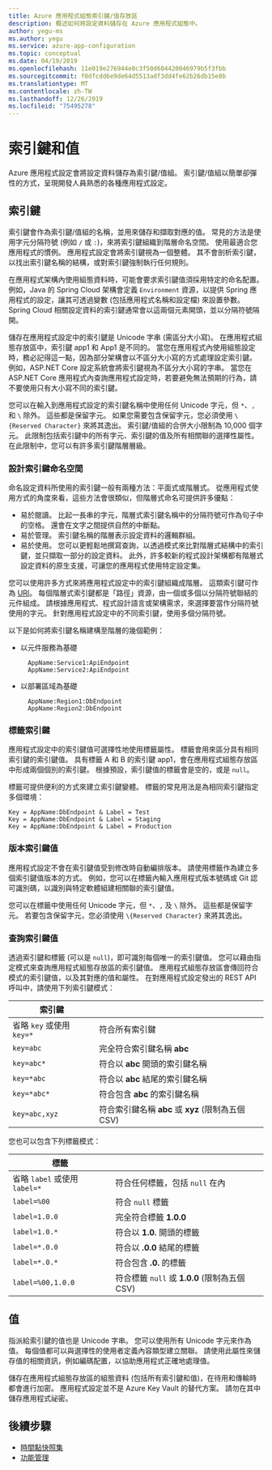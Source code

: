 ```yaml
---
title: Azure 應用程式組態索引鍵/值存放區
description: 概述如何將設定資料儲存在 Azure 應用程式組態中。
author: yegu-ms
ms.author: yegu
ms.service: azure-app-configuration
ms.topic: conceptual
ms.date: 04/19/2019
ms.openlocfilehash: 11e019e276944e0c3f50d604420046979b5f3fbb
ms.sourcegitcommit: f0dfcdd6e9de64d5513adf3dd4fe62b26db15e8b
ms.translationtype: MT
ms.contentlocale: zh-TW
ms.lasthandoff: 12/26/2019
ms.locfileid: "75495278"
---
```

# <a name="keys-and-values"></a>索引鍵和值

Azure 應用程式設定會將設定資料儲存為索引鍵/值組。 索引鍵/值組以簡單卻彈性的方式，呈現開發人員熟悉的各種應用程式設定。

## <a name="keys"></a>索引鍵

索引鍵會作為索引鍵/值組的名稱，並用來儲存和擷取對應的值。 常見的方法是使用字元分隔符號 (例如 `/` 或 `:`)，來將索引鍵組織到階層命名空間。 使用最適合您應用程式的慣例。 應用程式設定會將索引鍵視為一個整體。 其不會剖析索引鍵，以找出索引鍵名稱的結構，或對索引鍵強制執行任何規則。

在應用程式架構內使用組態資料時，可能會要求索引鍵值須採用特定的命名配置。 例如，Java 的 Spring Cloud 架構會定義 `Environment` 資源，以提供 Spring 應用程式的設定，讓其可透過變數 (包括應用程式名稱和設定檔) 來設置參數。 Spring Cloud 相關設定資料的索引鍵通常會以這兩個元素開頭，並以分隔符號隔開。

儲存在應用程式設定中的索引鍵是 Unicode 字串 (需區分大小寫)。 在應用程式組態存放區中，索引鍵 app1 和 App1 是不同的。 當您在應用程式內使用組態設定時，務必記得這一點，因為部分架構會以不區分大小寫的方式處理設定索引鍵。 例如，ASP.NET Core 設定系統會將索引鍵視為不區分大小寫的字串。 當您在 ASP.NET Core 應用程式內查詢應用程式設定時，若要避免無法預期的行為，請不要使用只有大小寫不同的索引鍵。

您可以在輸入到應用程式設定的索引鍵名稱中使用任何 Unicode 字元，但 `*`、`,` 和 `\` 除外。 這些都是保留字元。 如果您需要包含保留字元，您必須使用 `\{Reserved Character}` 來將其逸出。 索引鍵/值組的合併大小限制為 10,000 個字元。 此限制包括索引鍵中的所有字元、索引鍵的值及所有相關聯的選擇性屬性。 在此限制中，您可以有許多索引鍵階層層級。

### <a name="design-key-namespaces"></a>設計索引鍵命名空間

命名設定資料所使用的索引鍵一般有兩種方法：平面式或階層式。 從應用程式使用方式的角度來看，這些方法會很類似，但階層式命名可提供許多優點：

* 易於閱讀。 比起一長串的字元，階層式索引鍵名稱中的分隔符號可作為句子中的空格。 還會在文字之間提供自然的中斷點。
* 易於管理。 索引鍵名稱的階層表示設定資料的邏輯群組。
* 易於使用。 您可以更輕鬆地撰寫查詢，以透過模式來比對階層式結構中的索引鍵，並只擷取一部分的設定資料。 此外，許多較新的程式設計架構都有階層式設定資料的原生支援，可讓您的應用程式使用特定設定集。

您可以使用許多方式來將應用程式設定中的索引鍵組織成階層。 這類索引鍵可作為 [URI](https://en.wikipedia.org/wiki/Uniform_Resource_Identifier)。 每個階層式索引鍵都是「路徑」資源，由一個或多個以分隔符號聯結的元件組成。 請根據應用程式、程式設計語言或架構需求，來選擇要當作分隔符號使用的字元。 針對應用程式設定中的不同索引鍵，使用多個分隔符號。

以下是如何將索引鍵名稱建構至階層的幾個範例：

* 以元件服務為基礎

        AppName:Service1:ApiEndpoint
        AppName:Service2:ApiEndpoint

* 以部署區域為基礎

        AppName:Region1:DbEndpoint
        AppName:Region2:DbEndpoint

### <a name="label-keys"></a>標籤索引鍵

應用程式設定中的索引鍵值可選擇性地使用標籤屬性。 標籤會用來區分具有相同索引鍵的索引鍵值。 具有標籤 A 和 B 的索引鍵 app1，會在應用程式組態存放區中形成兩個個別的索引鍵。 根據預設，索引鍵值的標籤會是空的，或是 `null`。

標籤可提供便利的方式來建立索引鍵變體。 標籤的常見用法是為相同索引鍵指定多個環境：

    Key = AppName:DbEndpoint & Label = Test
    Key = AppName:DbEndpoint & Label = Staging
    Key = AppName:DbEndpoint & Label = Production

### <a name="version-key-values"></a>版本索引鍵值

應用程式設定不會在索引鍵值受到修改時自動編排版本。 請使用標籤作為建立多個索引鍵值版本的方式。 例如，您可以在標籤內輸入應用程式版本號碼或 Git 認可識別碼，以識別與特定軟體組建相關聯的索引鍵值。

您可以在標籤中使用任何 Unicode 字元，但 `*`、`,` 及 `\` 除外。 這些都是保留字元。 若要包含保留字元，您必須使用 `\{Reserved Character}` 來將其逸出。

### <a name="query-key-values"></a>查詢索引鍵值

透過索引鍵和標籤 (可以是 `null`)，即可識別每個唯一的索引鍵值。 您可以藉由指定模式來查詢應用程式組態存放區的索引鍵值。 應用程式組態存放區會傳回符合模式的索引鍵值，以及其對應的值和屬性。 在對應用程式設定發出的 REST API 呼叫中，請使用下列索引鍵模式：

| 索引鍵 | |
|---|---|
| 省略 `key` 或使用 `key=*` | 符合所有索引鍵 |
| `key=abc` | 完全符合索引鍵名稱 **abc** |
| `key=abc*` | 符合以 **abc** 開頭的索引鍵名稱 |
| `key=*abc` | 符合以 **abc** 結尾的索引鍵名稱 |
| `key=*abc*` | 符合包含 **abc** 的索引鍵名稱 |
| `key=abc,xyz` | 符合索引鍵名稱 **abc** 或 **xyz** (限制為五個 CSV) |

您也可以包含下列標籤模式：

| 標籤 | |
|---|---|
| 省略 `label` 或使用 `label=*` | 符合任何標籤，包括 `null` 在內 |
| `label=%00` | 符合 `null` 標籤 |
| `label=1.0.0` | 完全符合標籤 **1.0.0** |
| `label=1.0.*` | 符合以 **1.0.** 開頭的標籤 |
| `label=*.0.0` | 符合以 **.0.0** 結尾的標籤 |
| `label=*.0.*` | 符合包含 **.0.** 的標籤 |
| `label=%00,1.0.0` | 符合標籤 `null` 或 **1.0.0** (限制為五個 CSV) |

## <a name="values"></a>值

指派給索引鍵的值也是 Unicode 字串。 您可以使用所有 Unicode 字元來作為值。 每個值都可以與選擇性的使用者定義內容類型建立關聯。 請使用此屬性來儲存值的相關資訊，例如編碼配置，以協助應用程式正確地處理值。

儲存在應用程式組態存放區的組態資料 (包括所有索引鍵和值)，在待用和傳輸時都會進行加密。 應用程式設定並不是 Azure Key Vault 的替代方案。 請勿在其中儲存應用程式祕密。

## <a name="next-steps"></a>後續步驟

* [時間點快照集](./concept-point-time-snapshot.md)  
* [功能管理](./concept-feature-management.md)  
